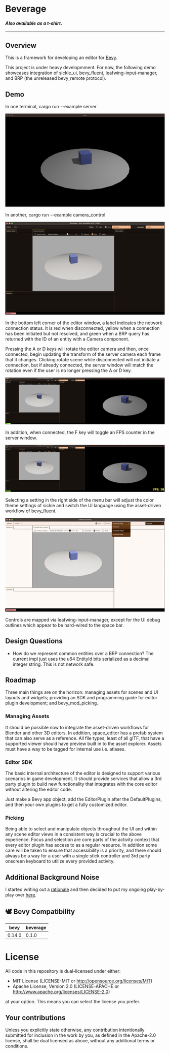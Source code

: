 # Beverage

#### _Also available as a t-shirt._

---

## Overview

This is a framework for developing an editor for [Bevy](https://github.com/bevyengine/bevy).

This project is under heavy developmment. For now, the following demo showcases integration of
sickle_ui, bevy_fluent, leafwing-input-manager, and BRP (the unreleased bevy_remote protocol).

## Demo

In one terminal, cargo run --example server

![Initial Server Window State](./docs/bev1a.png)

In another, cargo run --example camera_control

![Initial Editor Window State](./docs/bev1b.png)

In the bottom left corner of the editor window, a label indicates the network connection status.
It is red when disconnected, yellow when a connection has been initiated but not resolved, and
green when a BRP query has returned with the ID of an entity with a Camera component.

Pressing the A or D keys will rotate the editor camera and then, once connected, begin updating the
transform of the server camera each frame that it changes. Clicking rotate scene while disconnected
will not initiate a connection, but if already connected, the server window will match the rotation
even if the user is no longer pressing the A or D key.

![Editor Remotely Controls Server Camera](./docs/bev2.png)

In addition, when connected, the F key will toggle an FPS counter in the server window.

![Editor Remotely Controls Server FPS Widget](./docs/bev3.png)

Selecting a setting in the right side of the menu bar will adjust the color theme settings of
sickle and switch the UI language using the asset-driven workflow of bevy_fluent.

![Editor Allows Language Selection](./docs/bev4.png)

Controls are mapped via leafwing-input-manager, except for the UI debug outlines which appear to be
hard-wired to the space bar.

## Design Questions

- How do we represent common entities over a BRP connection? The current impl just uses the u64
  EntityId bits serialized as a decimal integer string. This is not network safe.

## Roadmap

Three main things are on the horizon: managing assets for scenes and UI layouts and widgets;
providing an SDK and programming guide for editor plugin development; and bevy_mod_picking.

### Managing Assets

It should be possible now to integrate the asset-driven workflows for Blender and other 3D editors.
In addition, space_editor has a prefab system that can also serve as a reference. All file types,
least of all glTF, that have a supported viewer should have preview built in to the asset explorer.
Assets must have a way to be tagged for internal use i.e. atlases.

### Editor SDK

The basic internal architecture of the editor is designed to support various scenarios in game
development. It should provide services that allow a 3rd party plugin to build new functionality
that integrates with the core editor without altering the editor code.

Just make a Bevy app object, add the EditorPlugin after the DefaultPlugins, and then your own
plugins to get a fully customized editor.

### Picking

Being able to select and manipulate objects throughout the UI and within any scene editor views
in a consistent way is crucial to the above experience. Focus and selection are core parts of the
activity context that every editor plugin has access to as a regular resource. In addition some
care will be taken to ensure that accessibility is a priority, and there should always be a way
for a user with a single stick controller and 3rd party onscreen keyboard to utilize every provided
activity.

## Additional Background Noise

I started writing out a [rationale](rationale.md) and then decided to put my ongoing play-by-play
over [here](commentary.md).

## 🕊 Bevy Compatibility

| bevy   | beverage |
| ------ | -------- |
| 0.14.0 | 0.1.0    |

# License

All code in this repository is dual-licensed under either:

- MIT License (LICENSE-MIT or http://opensource.org/licenses/MIT)
- Apache License, Version 2.0 (LICENSE-APACHE or http://www.apache.org/licenses/LICENSE-2.0)

at your option. This means you can select the license you prefer.

## Your contributions

Unless you explicitly state otherwise, any contribution intentionally submitted for inclusion in the work by you, as defined in the Apache-2.0 license, shall be dual licensed as above, without any additional terms or conditions.
